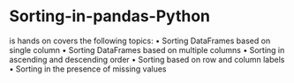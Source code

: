 # Sorting-in-pandas-Python
is hands on covers the following topics: 
• Sorting DataFrames based on single column 
• Sorting DataFrames based on multiple columns 
• Sorting in ascending and descending order 
• Sorting based on row and column labels 
• Sorting in the presence of missing values 
